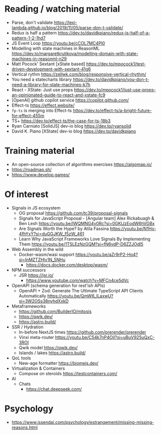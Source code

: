 # Reading / watching material

- Parse, don't validate https://lexi-lambda.github.io/blog/2019/11/05/parse-don-t-validate/
- Redux is half a pattern https://dev.to/davidkpiano/redux-is-half-of-a-pattern-1-2-1hd7
- JS Event Loop https://youtu.be/cCOL7MC4Pl0
- Modelling with state machines in ReasonML https://dev.to/margaretkrutikova/modelling-domain-with-state-machines-in-reasonml-n29
- Matt Pocock' Sextant [xState based] https://dev.to/mpocock1/test-driven-development-with-sextant-41g6
- Vertical rythm https://zellwk.com/blog/responsive-vertical-rhythm/
- You need a statecharts library https://dev.to/davidkpiano/you-don-t-need-a-library-for-state-machines-k7h
- React - XState: Just use props https://dev.to/mpocock1/just-use-props-an-opinionated-guide-to-react-and-xstate-fc9
- [OpenAI] github copilot service https://copilot.github.com/
- Effect-ts https://effect.website/
- `fp-ts` is merging into Effect-ts https://dev.to/effect-ts/a-bright-future-for-effect-455m
- TS+ https://dev.to/effect-ts/the-case-for-ts-18b3
- Ryan Carniato [SolidJS] dev-io blog https://dev.to/ryansolid
- David K. Piano [XState] dev-io blog https://dev.to/davidkpiano

# Training material

- An open-source collection of algorithms exercises https://algomap.io/
- https://roadmap.sh/
- https://www.develop.games/

# Of interest

- Signals in JS ecosystem
  - OG proposal https://github.com/tc39/proposal-signals
  - Signals for JavaScript Proposal - [Angular team] Alex Rickabuagh & Ben Lesh https://youtu.be/IWQMNG4y0Rc?si=0GKIJzEodW6hVGBx
  - Are Signals Worth the Hype? by Atila Fassina https://youtu.be/N1Ho-4fhYxY?si=duGGJKW_f5zW_461
  - Learn Why JavaScript Frameworks Love Signals By Implementing Them https://youtu.be/1TSLEzNzGQM?si=fN6vdP-D6ZZJOdl5
- Web Assembly in the wild
  - Docker-wasm/wasi support https://youtu.be/aZr9rP2-Ho4?si=InMZTZHlv1N_5NHu
    - https://docs.docker.com/desktop/wasm/
- NPM successors
  - JSR https://jsr.io/
    - https://www.youtube.com/watch?v=MFCn4ce5dVc
- OpenAPI (schema generation for rest'ish APIs)
  - OpenAPI + Zod: Generate The Ultimate TypeScript API Clients Automatically https://youtu.be/QmW6_lLaxwU?si=3W2OSs38nyhdXxkD
- Metaframeworks
  - https://github.com/BuilderIO/mitosis
  - https://qwik.dev/
  - https://astro.build/
- SSR / Hydration
  - In-before NextJS times https://github.com/prerender/prerender
  - Vinxi meta-router https://youtu.be/C54k7nP4OjI?si=uBuV925uQxC-3ROl
  - Qwik model https://qwik.dev/
  - Islands / lakes https://astro.build/
- QoL tools
  - New-age formatter https://biomejs.dev/
- Virtualization & Containers
  - Compose on steroids https://testcontainers.com/
- AI
  - Chats
    - https://chat.deepseek.com/

# Psychology
- https://www.issendai.com/psychology/estrangement/missing-missing-reasons.html
